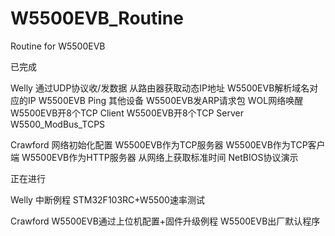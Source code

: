 # W5500EVB_Routine
Routine for W5500EVB

已完成

Welly
通过UDP协议收/发数据 
从路由器获取动态IP地址 
W5500EVB解析域名对应的IP 
W5500EVB Ping 其他设备 
W5500EVB发ARP请求包 
WOL网络唤醒
W5500EVB开8个TCP Client
W5500EVB开8个TCP Server
W5500_ModBus_TCPS

Crawford
网络初始化配置
W5500EVB作为TCP服务器
W5500EVB作为TCP客户端
W5500EVB作为HTTP服务器
从网络上获取标准时间
NetBIOS协议演示

正在进行

Welly
中断例程
STM32F103RC+W5500速率测试

Crawford
W5500EVB通过上位机配置+固件升级例程
W5500EVB出厂默认程序
